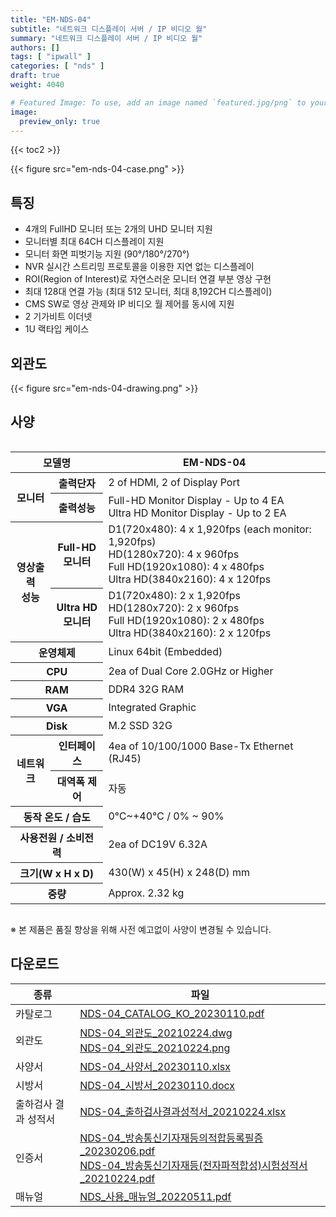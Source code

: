 ```yaml
---
title: "EM-NDS-04"
subtitle: "네트워크 디스플레이 서버 / IP 비디오 월"
summary: "네트워크 디스플레이 서버 / IP 비디오 월"
authors: []
tags: [ "ipwall" ]
categories: [ "nds" ]
draft: true
weight: 4040

# Featured Image: To use, add an image named `featured.jpg/png` to your page's folder.
image:
  preview_only: true
---
```


{{< toc2 >}}

<div class="container">
<div class="row justify-content-center">
<div class="col-sm-6">

{{< figure src="em-nds-04-case.png" >}}

</div>
</div>
</div>

## 특징

- 4개의 FullHD 모니터 또는 2개의 UHD 모니터 지원 
- 모니터별 최대 64CH 디스플레이 지원
- 모니터 화면 피벗기능 지원 (90°/180°/270°)
- NVR 실시간 스트리밍 프로토콜을 이용한 지연 없는 디스플레이 
- ROI(Region of Interest)로 자연스러운 모니터 연결 부분 영상 구현
- 최대 128대 연결 가능 (최대 512 모니터, 최대 8,192CH 디스플레이) 
- CMS SW로 영상 관제와 IP 비디오 월 제어를 동시에 지원
- 2 기가비트 이더넷
- 1U 랙타입 케이스

## 외관도

{{< figure src="em-nds-04-drawing.png" >}}

## 사양

<div style="overflow-x: auto">
<table class="spec">
<thead>
<tr>
<th colspan="2">모델명</th>
<th>EM-NDS-04</th>
</tr>
</thead>
<tbody>
<tr>
<th rowspan="2">모니터</th>
<th>출력단자</th>
<td>2 of HDMI, 2 of Display Port</td>
</tr>
<tr>
<th>출력성능</th>
<td>Full-HD Monitor Display - Up to 4 EA<br>Ultra HD Monitor Display - Up to 2 EA</td>
</tr>
<tr>
<th rowspan="2">영상출력<br>성능</th>
<th>Full-HD<br>모니터</th>
<td>D1(720x480): 4 x 1,920fps (each monitor: 1,920fps)<br>
    HD(1280x720): 4 x 960fps<br>
    Full HD(1920x1080): 4 x 480fps<br>
    Ultra HD(3840x2160): 4 x 120fps</td>
</tr>
<tr>
<th>Ultra HD<br>모니터</th>
<td>D1(720x480): 2 x 1,920fps<br>
    HD(1280x720): 2 x 960fps<br>
    Full HD(1920x1080): 2 x 480fps<br>
    Ultra HD(3840x2160): 2 x 120fps</td>
</tr>
<tr>
<th colspan="2">운영체제</th>
<td>Linux 64bit (Embedded)</td>
</tr>
<tr>
<th colspan="2">CPU</th>
<td>2ea of Dual Core 2.0GHz or Higher</td>
</tr>
<tr>
<th colspan="2">RAM</th>
<td>DDR4 32G RAM</td>
</tr>
<tr>
<th colspan="2">VGA</th>
<td>Integrated Graphic</td>
</tr>
<tr>
<th colspan="2">Disk</th>
<td>M.2 SSD 32G</td>
</tr>
<tr>
<th rowspan="2">네트워크</th>
<th>인터페이스</th>
<td>4ea of 10/100/1000 Base-Tx Ethernet (RJ45)</td>
</tr>
<tr>
<th>대역폭 제어</th>
<td>자동</td>
</tr>
<tr>
<th colspan="2">동작 온도 / 습도</th>
<td>0℃~+40℃ / 0% ~ 90%</td>
</tr>
<tr>
<th colspan="2">사용전원 / 소비전력</th>
<td>2ea of DC19V 6.32A</td>
</tr>
<tr>
<th colspan="2">크기(W x H x D)</th>
<td>430(W) x 45(H) x 248(D) mm</td>
</tr>
<tr>
<th colspan="2">중량</th>
<td>Approx. 2.32 kg</td>
</tr>
</tbody>
</table>
</div>

※ 본 제품은 품질 향상을 위해 사전 예고없이 사양이 변경될 수 있습니다.

## 다운로드

종류 | 파일
---- | ----
카탈로그 | [NDS-04_CATALOG_KO_20230110.pdf](https://www.emstone.com/data/sales/ko/NDS-04_CATALOG_KO_20230110.pdf)
외관도 | [NDS-04_외관도_20210224.dwg](https://www.emstone.com/data/sales/ko/NDS-04_외관도_20210224.dwg)<br>[NDS-04_외관도_20210224.png](https://www.emstone.com/data/sales/ko/NDS-04_외관도_20210224.png)
사양서 | [NDS-04_사양서_20230110.xlsx](https://www.emstone.com/data/sales/ko/NDS-04_사양서_20230110.xlsx)
시방서 | [NDS-04_시방서_20230110.docx](https://www.emstone.com/data/sales/ko/NDS-04_시방서_20230110.docx)
출하검사 결과 성적서 | [NDS-04_출하검사결과성적서_20210224.xlsx](https://www.emstone.com/data/sales/ko/NDS-04_출하검사결과성적서_20210224.xlsx)
인증서 | [NDS-04_방송통신기자재등의적합등록필증_20230206.pdf](https://www.emstone.com/data/sales/ko/NDS-04_방송통신기자재등의적합등록필증_20230206.pdf)<br>[NDS-04_방송통신기자재등(전자파적합성)시험성적서_20210224.pdf](https://www.emstone.com/data/sales/ko/NDS-04_방송통신기자재등(전자파적합성)시험성적서_20210224.pdf)
매뉴얼 | [NDS_사용_매뉴얼_20220511.pdf](https://www.emstone.com/data/sales/ko/NDS_사용_매뉴얼_20220511.pdf)
